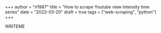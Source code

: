 +++
author = "rl1987"
title = "How to scrape Youtube view intensity time series"
date = "2022-03-20"
draft = true
tags = ["web-scraping", "python"]
+++

WRITEME
